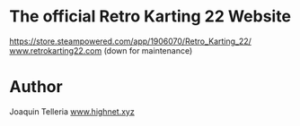# The official Retro Karting 22 Website
https://store.steampowered.com/app/1906070/Retro_Karting_22/
www.retrokarting22.com (down for maintenance)

# Author
Joaquin Telleria www.highnet.xyz
